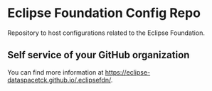 # Eclipse Foundation Config Repo

Repository to host configurations related to the Eclipse Foundation.

## Self service of your GitHub organization

You can find more information at <https://eclipse-dataspacetck.github.io/.eclipsefdn/>.
